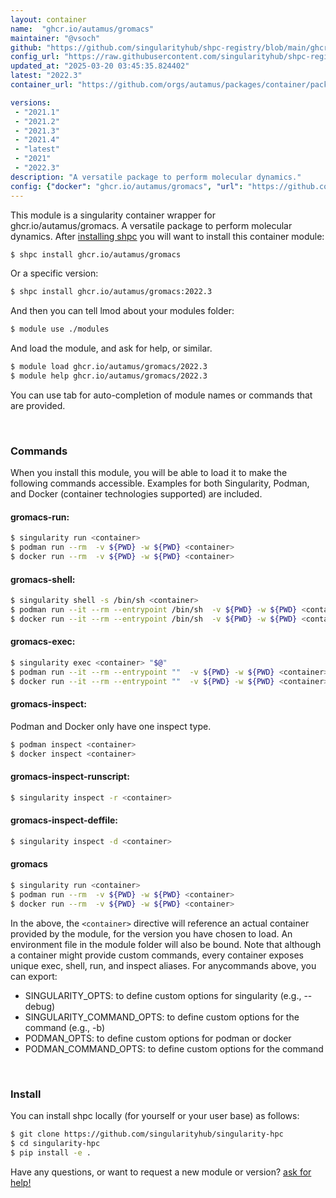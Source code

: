 ```yaml
---
layout: container
name:  "ghcr.io/autamus/gromacs"
maintainer: "@vsoch"
github: "https://github.com/singularityhub/shpc-registry/blob/main/ghcr.io/autamus/gromacs/container.yaml"
config_url: "https://raw.githubusercontent.com/singularityhub/shpc-registry/main/ghcr.io/autamus/gromacs/container.yaml"
updated_at: "2025-03-20 03:45:35.824402"
latest: "2022.3"
container_url: "https://github.com/orgs/autamus/packages/container/package/gromacs"

versions:
 - "2021.1"
 - "2021.2"
 - "2021.3"
 - "2021.4"
 - "latest"
 - "2021"
 - "2022.3"
description: "A versatile package to perform molecular dynamics."
config: {"docker": "ghcr.io/autamus/gromacs", "url": "https://github.com/orgs/autamus/packages/container/package/gromacs", "maintainer": "@vsoch", "description": "A versatile package to perform molecular dynamics.", "latest": {"2022.3": "sha256:7190f1342d57f53385ad8f35e7db8eac61de27bcd0af7a4e410e7cee442517db"}, "tags": {"2021.1": "sha256:e71e16926ff1ad6b52ea027c9c3523bf254bc0f00be23599f9c8637f8c69dee3", "2021.2": "sha256:38ddac3b17d74a520a46ce07d6fe5935eee9e742adbba0047adb00b93db90ced", "2021.3": "sha256:4596c320fb5d514d6f5b5d0203bd457944e38b5a055642d9bf40b7a262320229", "2021.4": "sha256:8588885dd5b1b7a2a77f42bd0e35909cc79c6aa7e7c686a38b1abc4bf8cc2e15", "latest": "sha256:7190f1342d57f53385ad8f35e7db8eac61de27bcd0af7a4e410e7cee442517db", "2021": "sha256:57de89d219419e05e2aa8ecab95d06c72855c811c95090db287e714287ba95c0", "2022.3": "sha256:7190f1342d57f53385ad8f35e7db8eac61de27bcd0af7a4e410e7cee442517db"}}
---
```


This module is a singularity container wrapper for ghcr.io/autamus/gromacs.
A versatile package to perform molecular dynamics.
After [installing shpc](#install) you will want to install this container module:


```bash
$ shpc install ghcr.io/autamus/gromacs
```

Or a specific version:

```bash
$ shpc install ghcr.io/autamus/gromacs:2022.3
```

And then you can tell lmod about your modules folder:

```bash
$ module use ./modules
```

And load the module, and ask for help, or similar.

```bash
$ module load ghcr.io/autamus/gromacs/2022.3
$ module help ghcr.io/autamus/gromacs/2022.3
```

You can use tab for auto-completion of module names or commands that are provided.

<br>

### Commands

When you install this module, you will be able to load it to make the following commands accessible.
Examples for both Singularity, Podman, and Docker (container technologies supported) are included.

#### gromacs-run:

```bash
$ singularity run <container>
$ podman run --rm  -v ${PWD} -w ${PWD} <container>
$ docker run --rm  -v ${PWD} -w ${PWD} <container>
```

#### gromacs-shell:

```bash
$ singularity shell -s /bin/sh <container>
$ podman run --it --rm --entrypoint /bin/sh  -v ${PWD} -w ${PWD} <container>
$ docker run --it --rm --entrypoint /bin/sh  -v ${PWD} -w ${PWD} <container>
```

#### gromacs-exec:

```bash
$ singularity exec <container> "$@"
$ podman run --it --rm --entrypoint ""  -v ${PWD} -w ${PWD} <container> "$@"
$ docker run --it --rm --entrypoint ""  -v ${PWD} -w ${PWD} <container> "$@"
```

#### gromacs-inspect:

Podman and Docker only have one inspect type.

```bash
$ podman inspect <container>
$ docker inspect <container>
```

#### gromacs-inspect-runscript:

```bash
$ singularity inspect -r <container>
```

#### gromacs-inspect-deffile:

```bash
$ singularity inspect -d <container>
```



#### gromacs

```bash
$ singularity run <container>
$ podman run --rm  -v ${PWD} -w ${PWD} <container>
$ docker run --rm  -v ${PWD} -w ${PWD} <container>
```


In the above, the `<container>` directive will reference an actual container provided
by the module, for the version you have chosen to load. An environment file in the
module folder will also be bound. Note that although a container
might provide custom commands, every container exposes unique exec, shell, run, and
inspect aliases. For anycommands above, you can export:

 - SINGULARITY_OPTS: to define custom options for singularity (e.g., --debug)
 - SINGULARITY_COMMAND_OPTS: to define custom options for the command (e.g., -b)
 - PODMAN_OPTS: to define custom options for podman or docker
 - PODMAN_COMMAND_OPTS: to define custom options for the command

<br>

### Install

You can install shpc locally (for yourself or your user base) as follows:

```bash
$ git clone https://github.com/singularityhub/singularity-hpc
$ cd singularity-hpc
$ pip install -e .
```

Have any questions, or want to request a new module or version? [ask for help!](https://github.com/singularityhub/singularity-hpc/issues)